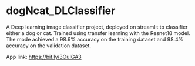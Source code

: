 # dogNcat_DLClassifier

A Deep learning image classifier project, deployed on streamlit to classifier either a dog or cat. Trained using transfer learning with the Resnet18 model. 
The mode achieved a 98.6% accuracy on the training dataset and 98.4% accuracy on the validation dataset. 

App link: https://bit.ly/3OuIGA3
